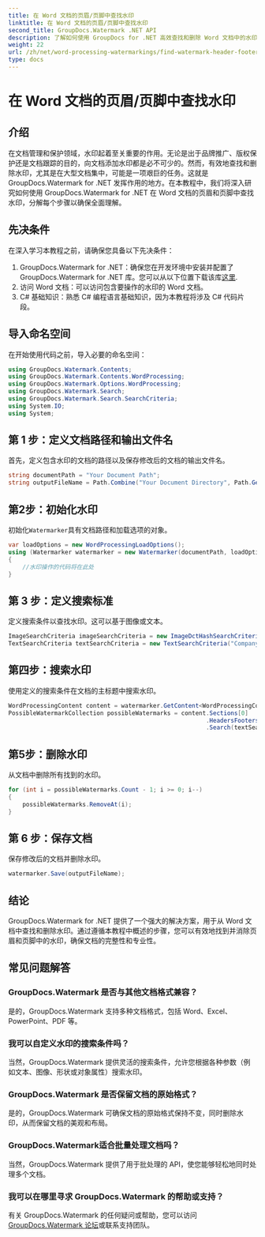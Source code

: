 ```yaml
---
title: 在 Word 文档的页眉/页脚中查找水印
linktitle: 在 Word 文档的页眉/页脚中查找水印
second_title: GroupDocs.Watermark .NET API
description: 了解如何使用 GroupDocs for .NET 高效查找和删除 Word 文档中的水印，确保文档的完整性和专业性。
weight: 22
url: /zh/net/word-processing-watermarkings/find-watermark-header-footer-word-docs/
type: docs
---
```

# 在 Word 文档的页眉/页脚中查找水印

## 介绍
在文档管理和保护领域，水印起着至关重要的作用。无论是出于品牌推广、版权保护还是文档跟踪的目的，向文档添加水印都是必不可少的。然而，有效地查找和删除水印，尤其是在大型文档集中，可能是一项艰巨的任务。这就是 GroupDocs.Watermark for .NET 发挥作用的地方。在本教程中，我们将深入研究如何使用 GroupDocs.Watermark for .NET 在 Word 文档的页眉和页脚中查找水印，分解每个步骤以确保全面理解。
## 先决条件
在深入学习本教程之前，请确保您具备以下先决条件：
1. GroupDocs.Watermark for .NET：确保您在开发环境中安装并配置了 GroupDocs.Watermark for .NET 库。您可以从以下位置下载该库[这里](https://releases.groupdocs.com/Watermark/net/).
2. 访问 Word 文档：可以访问包含要操作的水印的 Word 文档。
3. C# 基础知识：熟悉 C# 编程语言基础知识，因为本教程将涉及 C# 代码片段。
## 导入命名空间
在开始使用代码之前，导入必要的命名空间：
```csharp
using GroupDocs.Watermark.Contents;
using GroupDocs.Watermark.Contents.WordProcessing;
using GroupDocs.Watermark.Options.WordProcessing;
using GroupDocs.Watermark.Search;
using GroupDocs.Watermark.Search.SearchCriteria;
using System.IO;
using System;
```
## 第 1 步：定义文档路径和输出文件名
首先，定义包含水印的文档的路径以及保存修改后的文档的输出文件名。
```csharp
string documentPath = "Your Document Path";
string outputFileName = Path.Combine("Your Document Directory", Path.GetFileName(documentPath));
```
## 第2步：初始化水印
初始化`Watermarker`具有文档路径和加载选项的对象。
```csharp
var loadOptions = new WordProcessingLoadOptions();
using (Watermarker watermarker = new Watermarker(documentPath, loadOptions))
{
    //水印操作的代码将在此处
}
```
## 第 3 步：定义搜索标准
定义搜索条件以查找水印。这可以基于图像或文本。
```csharp
ImageSearchCriteria imageSearchCriteria = new ImageDctHashSearchCriteria(Constants.LogoPng);
TextSearchCriteria textSearchCriteria = new TextSearchCriteria("Company Name");
```
## 第四步：搜索水印
使用定义的搜索条件在文档的主标题中搜索水印。
```csharp
WordProcessingContent content = watermarker.GetContent<WordProcessingContent>();
PossibleWatermarkCollection possibleWatermarks = content.Sections[0]
                                                        .HeadersFooters[OfficeHeaderFooterType.HeaderPrimary]
                                                        .Search(textSearchCriteria.Or(imageSearchCriteria));
```
## 第5步：删除水印
从文档中删除所有找到的水印。
```csharp
for (int i = possibleWatermarks.Count - 1; i >= 0; i--)
{
    possibleWatermarks.RemoveAt(i);
}
```
## 第 6 步：保存文档
保存修改后的文档并删除水印。
```csharp
watermarker.Save(outputFileName);
```

## 结论
GroupDocs.Watermark for .NET 提供了一个强大的解决方案，用于从 Word 文档中查找和删除水印。通过遵循本教程中概述的步骤，您可以有效地找到并消除页眉和页脚中的水印，确保文档的完整性和专业性。
## 常见问题解答
### GroupDocs.Watermark 是否与其他文档格式兼容？
是的，GroupDocs.Watermark 支持多种文档格式，包括 Word、Excel、PowerPoint、PDF 等。
### 我可以自定义水印的搜索条件吗？
当然，GroupDocs.Watermark 提供灵活的搜索条件，允许您根据各种参数（例如文本、图像、形状或对象属性）搜索水印。
### GroupDocs.Watermark 是否保留文档的原始格式？
是的，GroupDocs.Watermark 可确保文档的原始格式保持不变，同时删除水印，从而保留文档的美观和布局。
### GroupDocs.Watermark适合批量处理文档吗？
当然，GroupDocs.Watermark 提供了用于批处理的 API，使您能够轻松地同时处理多个文档。
### 我可以在哪里寻求 GroupDocs.Watermark 的帮助或支持？
有关 GroupDocs.Watermark 的任何疑问或帮助，您可以访问[GroupDocs.Watermark 论坛](https://forum.groupdocs.com/c/watermark/19)或联系支持团队。